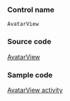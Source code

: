 ### Control name

`AvatarView`

### Source code

[AvatarView](https://github.com/OfficeDev/ui-fabric-android/blob/master/OfficeUIFabric/src/main/java/com/microsoft/officeuifabric/persona/AvatarView.kt)

### Sample code

[AvatarView activity](https://github.com/OfficeDev/ui-fabric-android/blob/master/OfficeUIFabric.Demo/src/main/java/com/microsoft/officeuifabricdemo/demos/AvatarViewActivity.kt)

